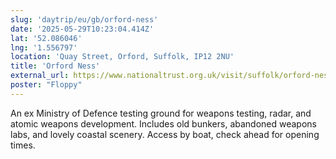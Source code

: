 ```yaml
---
slug: 'daytrip/eu/gb/orford-ness'
date: '2025-05-29T10:23:04.414Z'
lat: '52.086046'
lng: '1.556797'
location: 'Quay Street, Orford, Suffolk, IP12 2NU'
title: 'Orford Ness'
external_url: https://www.nationaltrust.org.uk/visit/suffolk/orford-ness-national-nature-reserve
poster: "Floppy"
---
```

An ex Ministry of Defence testing ground for weapons testing, radar, and atomic weapons development. Includes old bunkers, abandoned weapons labs, and lovely coastal scenery. Access by boat, check ahead for opening times.